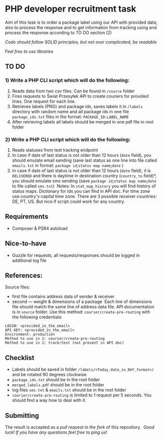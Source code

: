 # PHP developer recruitment task
Aim of this task is to order a package label using our API with provided data, also to process the response and to get information from tracking using and process the response according to TO DO section (2)


*Code should follow SOLID principles, but not over complicated, be readable*


*Feel free to use libraries*
​
​
## TO DO
### 1) Write a PHP CLI script which will do the following:
1. Reads data from two csv files. Can be found in `/source` folder 
2. Fires requests to Świat Przesyłek API to create couriers for provided lines. One request for each line. 
3. Retrieves labels (PNG) and package ids, saves labels it in `/labels` directory with random name and all package ids in one file `package_ids.txt` files in the format: `PACKAGE_ID:LABEL_NAME`
4. After retrieving labels all labels should be merged in one pdf file in root folder 
​
​
### 2) Write a PHP CLI script which will do the following:
1. Reads statuses from test tracking endpoint
2. In case if date of last status is not older than 12 hours (`date` field), you should emulate email sending (save last status as one line into file called `emails.txt` in format: `package id`;`status map name`;`date` )
3. In case if date of last status is not older than 12 hours (`date` field), it is `DELIVERED` and there is daytime in destination country (`country_to` field)*, you should emulate sms sending (save  `package id`;`status map name`;`date` to file called `sms.txt`)
​
Notes:
In `stat_map_history` you will find history of status maps. 
Dictionary for ids you can find in API doc.
For time zone use country's capital time zone.
There are 3 possible receiver countries: DE, PT, US. But nice if script could work for any country.
​
## Requirements
- Composer & PSR4 autoload
​
## Nice-to-have
- Guzzle for requests, all requests/responses should be logged in additional log file
​
## References:
Source files: 
- first file contains address data of sender & receiver
- second — weight & dimensions of a package
​
Each line of dimensions file should match the same line of address data file.
API documentation is in `source` folder. Use this method: `courier/create-pre-routing` with the following credentials:
```
LOGIN: <provided_in_the_email>
API KEY: <provided_in_the_email>
Environment: production
Method to use in 1: courier/create-pre-routing
Method to use in 2: track/test (not present in API doc)
```
## Checklist
- Labels should be saved in folder `/labels/<Today_date_in_DmY_format>/` and be rotated 90 degrees clockwise
- `package_ids.txt` should be in the root folder 
- `merged_labels.pdf` should be in the root folder
- log files `sms.txt` & `emails.txt` should be in the root folder
- `courier/create-pre-routing` is limited to 1 request per 5 seconds. You should find a way how to deal with it.
​
## Submitting
The result is accepted as a *pull request in the fork* of this repository.
​
*Good luck! If you have any questions feel free to ping us!*
